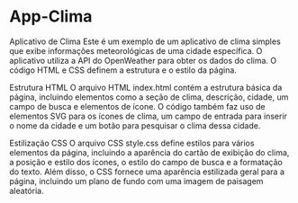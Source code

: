 # App-Clima
Aplicativo de Clima
Este é um exemplo de um aplicativo de clima simples que exibe informações meteorológicas de uma cidade específica. O aplicativo utiliza a API do OpenWeather para obter os dados do clima. O código HTML e CSS definem a estrutura e o estilo da página.

Estrutura HTML
O arquivo HTML index.html contém a estrutura básica da página, incluindo elementos como a seção de clima, descrição, cidade, um campo de busca e elementos de ícone. O código também faz uso de elementos SVG para os ícones de clima, um campo de entrada para inserir o nome da cidade e um botão para pesquisar o clima dessa cidade.

Estilização CSS
O arquivo CSS style.css define estilos para vários elementos da página, incluindo a aparência do cartão de exibição do clima, a posição e estilo dos ícones, o estilo do campo de busca e a formatação do texto. Além disso, o CSS fornece uma aparência estilizada geral para a página, incluindo um plano de fundo com uma imagem de paisagem aleatória.


